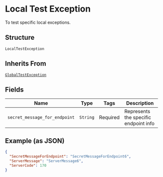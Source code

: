 
# Local Test Exception

To test specific local exceptions.

## Structure

`LocalTestException`

## Inherits From

[`GlobalTestException`](/doc/models/global-test-exception.md)

## Fields

| Name | Type | Tags | Description |
|  --- | --- | --- | --- |
| `secret_message_for_endpoint` | `String` | Required | Represents the specific endpoint info |

## Example (as JSON)

```json
{
  "SecretMessageForEndpoint": "SecretMessageForEndpoint6",
  "ServerMessage": "ServerMessage6",
  "ServerCode": 170
}
```

